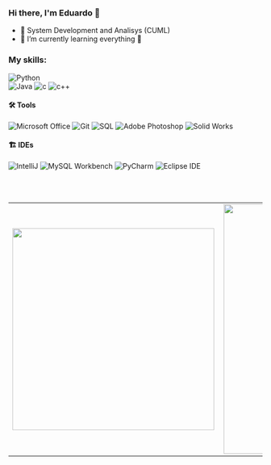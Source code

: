 ### Hi there, I'm Eduardo 👋
<p align="left"> 

- 🔭 System Development and Analisys (CUML)
- 🌱 I’m currently learning everything 🤣

### My skills:

![Python](https://img.shields.io/badge/-Python-0077B5?style=flat&logoColor=white&logo=python)  
![Java](https://img.shields.io/badge/-Java-ff961f?style=flat&logoColor=white&logo=java) 
![c](https://img.shields.io/badge/c-purple)
![c++](https://img.shields.io/badge/c%2B%2B-lightblue)

#### 🛠 Tools
![Microsoft Office](https://img.shields.io/badge/-Microsoft_Office-dc5400?style=flat&logoColor=white&logo=microsoft-office) 
![Git](https://img.shields.io/badge/-Git-000?style=flat&logoColor=white&logo=git) 
![SQL](https://img.shields.io/badge/-SQL-1d4a65?style=flat&logoColor=white&logo=mysql)
![Adobe Photoshop](https://img.shields.io/badge/-Adobe_Photoshop-0000ff?style=flat&logoColor=white&logo=adobe-photoshop) 
![Solid Works](https://img.shields.io/badge/SolidWorks-black)


#### 🏗 IDEs
![IntelliJ](https://img.shields.io/badge/IntelliJ-blue)
![MySQL Workbench](https://img.shields.io/badge/-Oracle_SQL_Developer-95AFCB?style=flat&logoColor=white&logo=oracle) 
![PyCharm](https://img.shields.io/badge/-PyCharm-20D68B?style=flat&logoColor=white&logo=pycharm) 
![Eclipse IDE](https://img.shields.io/badge/Eclipse-orange) 


<br />
<br />

<center>
  <table>
    <tr>
        <td><img width="400px" align="left" src="https://github-readme-stats.vercel.app/api/top-langs/?username=EduLascala&theme=tokyonight&hide=html,TSQL,CSS&layout=compact&count_private=true" /></td>
        <td><img width="495px" align="left" src="https://github-readme-stats.vercel.app/api?username=EduLascala&theme=tokyonight&show_icons=true&count_private=true" /></td>
    </tr>   
  </table>
</center>
